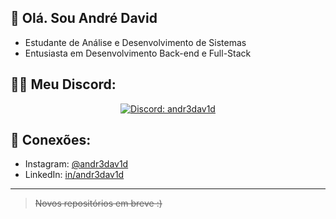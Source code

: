 
## 👋 Olá. Sou André David 
- Estudante de Análise e Desenvolvimento de Sistemas
- Entusiasta em Desenvolvimento Back-end e Full-Stack

## 👨‍💻 Meu Discord:
<div align="center">
	<a href="https://discord.com/users/1025007887535329290">
	<img src="https://lanyard.cnrad.dev/api/1025007887535329290" alt="Discord: andr3dav1d">
	</a>
</div>

## 📲 Conexões:
- Instagram: [@andr3dav1d](https://instagram.com/andr3dav1d)
- LinkedIn: [in/andr3dav1d](https://linkedin.com/in/andr3dav1d)

---
> ~~Novos repositórios em breve :)~~
